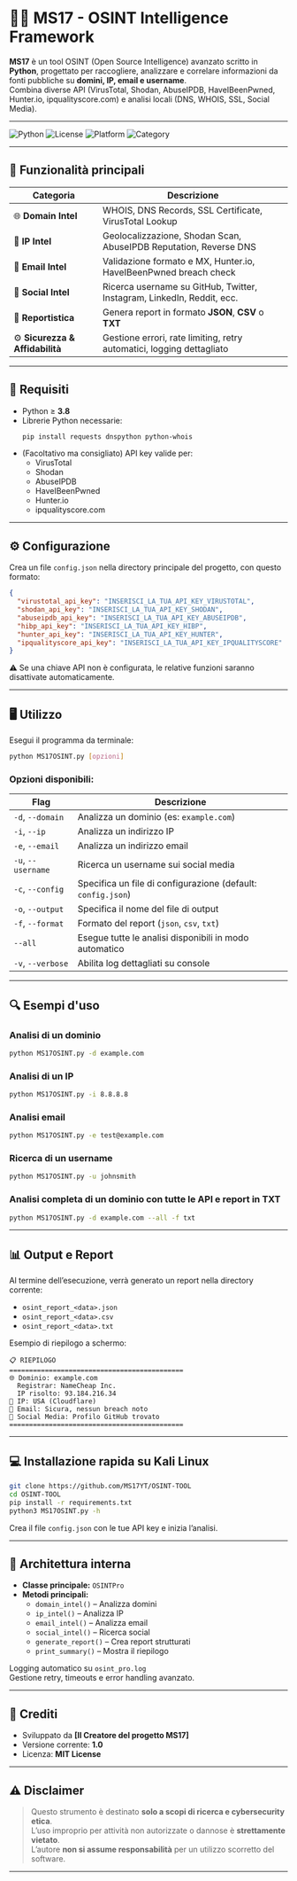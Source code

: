 # 🕵️‍♂️ MS17 - OSINT Intelligence Framework

**MS17** è un tool OSINT (Open Source Intelligence) avanzato scritto in **Python**, progettato per raccogliere, analizzare e correlare informazioni da fonti pubbliche su **domini, IP, email e username**.  
Combina diverse API (VirusTotal, Shodan, AbuseIPDB, HaveIBeenPwned, Hunter.io, ipqualityscore.com) e analisi locali (DNS, WHOIS, SSL, Social Media).

---

![Python](https://img.shields.io/badge/Python-blue?logo=python&logoColor=white)
![License](https://img.shields.io/badge/license-MIT-green)
![Platform](https://img.shields.io/badge/platform-Linux%20%7C%20Windows%20%7C%20macOS-lightgrey)
![Category](https://img.shields.io/badge/category-OSINT-orange)

---

## 🚀 Funzionalità principali

| Categoria | Descrizione |
|------------|-------------|
| 🌐 **Domain Intel** | WHOIS, DNS Records, SSL Certificate, VirusTotal Lookup |
| 📍 **IP Intel** | Geolocalizzazione, Shodan Scan, AbuseIPDB Reputation, Reverse DNS |
| 📧 **Email Intel** | Validazione formato e MX, Hunter.io, HaveIBeenPwned breach check |
| 👥 **Social Intel** | Ricerca username su GitHub, Twitter, Instagram, LinkedIn, Reddit, ecc. |
| 🧩 **Reportistica** | Genera report in formato **JSON**, **CSV** o **TXT** |
| ⚙️ **Sicurezza & Affidabilità** | Gestione errori, rate limiting, retry automatici, logging dettagliato |

---

## 🧰 Requisiti

- Python ≥ **3.8**
- Librerie Python necessarie:
  ```bash
  pip install requests dnspython python-whois
  ```
- (Facoltativo ma consigliato) API key valide per:
  - VirusTotal  
  - Shodan  
  - AbuseIPDB  
  - HaveIBeenPwned  
  - Hunter.io
  - ipqualityscore.com  

---

## ⚙️ Configurazione

Crea un file `config.json` nella directory principale del progetto, con questo formato:

```json
{
  "virustotal_api_key": "INSERISCI_LA_TUA_API_KEY_VIRUSTOTAL",
  "shodan_api_key": "INSERISCI_LA_TUA_API_KEY_SHODAN",
  "abuseipdb_api_key": "INSERISCI_LA_TUA_API_KEY_ABUSEIPDB",
  "hibp_api_key": "INSERISCI_LA_TUA_API_KEY_HIBP",
  "hunter_api_key": "INSERISCI_LA_TUA_API_KEY_HUNTER",
  "ipqualityscore_api_key": "INSERISCI_LA_TUA_API_KEY_IPQUALITYSCORE"
}
```

⚠️ Se una chiave API non è configurata, le relative funzioni saranno disattivate automaticamente.

---

## 🖥️ Utilizzo

Esegui il programma da terminale:

```bash
python MS17OSINT.py [opzioni]
```

### Opzioni disponibili:

| Flag | Descrizione |
|------|--------------|
| `-d`, `--domain` | Analizza un dominio (es: `example.com`) |
| `-i`, `--ip` | Analizza un indirizzo IP |
| `-e`, `--email` | Analizza un indirizzo email |
| `-u`, `--username` | Ricerca un username sui social media |
| `-c`, `--config` | Specifica un file di configurazione (default: `config.json`) |
| `-o`, `--output` | Specifica il nome del file di output |
| `-f`, `--format` | Formato del report (`json`, `csv`, `txt`) |
| `--all` | Esegue tutte le analisi disponibili in modo automatico |
| `-v`, `--verbose` | Abilita log dettagliati su console |

---

## 🔍 Esempi d'uso

### Analisi di un dominio
```bash
python MS17OSINT.py -d example.com
```

### Analisi di un IP
```bash
python MS17OSINT.py -i 8.8.8.8
```

### Analisi email
```bash
python MS17OSINT.py -e test@example.com
```

### Ricerca di un username
```bash
python MS17OSINT.py -u johnsmith
```

### Analisi completa di un dominio con tutte le API e report in TXT
```bash
python MS17OSINT.py -d example.com --all -f txt
```

---

## 📊 Output e Report

Al termine dell’esecuzione, verrà generato un report nella directory corrente:
- `osint_report_<data>.json`
- `osint_report_<data>.csv`
- `osint_report_<data>.txt`

Esempio di riepilogo a schermo:

```
📋 RIEPILOGO 
============================================
🌐 Dominio: example.com
  Registrar: NameCheap Inc.
  IP risolto: 93.184.216.34
📍 IP: USA (Cloudflare)
📧 Email: Sicura, nessun breach noto
👥 Social Media: Profilo GitHub trovato
============================================
```

---

## 💻 Installazione rapida su Kali Linux

```bash
git clone https://github.com/MS17YT/OSINT-TOOL
cd OSINT-TOOL
pip install -r requirements.txt
python3 MS17OSINT.py -h
```

Crea il file `config.json` con le tue API key e inizia l’analisi.

---

## 🧠 Architettura interna

- **Classe principale:** `OSINTPro`
- **Metodi principali:**
  - `domain_intel()` – Analizza domini
  - `ip_intel()` – Analizza IP
  - `email_intel()` – Analizza email
  - `social_intel()` – Ricerca social
  - `generate_report()` – Crea report strutturati
  - `print_summary()` – Mostra il riepilogo

Logging automatico su `osint_pro.log`  
Gestione retry, timeouts e error handling avanzato.

---

## 🪪 Crediti

- Sviluppato da **[Il Creatore del progetto MS17]**
- Versione corrente: **1.0**
- Licenza: **MIT License**

---

## ⚠️ Disclaimer

> Questo strumento è destinato **solo a scopi di ricerca e cybersecurity etica**.  
> L’uso improprio per attività non autorizzate o dannose è **strettamente vietato**.  
> L’autore **non si assume responsabilità** per un utilizzo scorretto del software.

---
